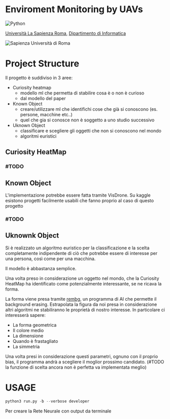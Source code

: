 <h1>Enviroment Monitoring by UAVs</h1>

![Python](https://img.shields.io/badge/python-3670A0?style=for-the-badge&logo=python&logoColor=ffdd54)

[Università La Sapienza Roma](https://www.uniroma1.it/en), [Dipartimento di Informatica](https://www.studiareinformatica.uniroma1.it/)

![Sapienza Università di Roma](https://upload.wikimedia.org/wikipedia/it/thumb/0/0d/Uniroma1.svg/1200px-Uniroma1.svg.png)

# Project Structure

Il progetto è suddiviso in 3 aree:

- Curiosity heatmap
  - modello ml che permetta di stabilire cosa è o non è curioso
  - dal modello del paper
- Known Object
  - creare/utilizzare ml che identifichi cose che già si conoscono (es. persone, macchine etc..)
  - quel che gia si conosce non è soggetto a uno studio successivo
- Uknown Object
  - classificare e scegliere gli oggetti che non si conoscono nel mondo
  - algoritmi euristici

## Curiosity HeatMap
### #TODO

## Known Object
L'implementazione potrebbe essere fatta tramite VisDrone.
Su kaggle esistono progetti facilmente usabili che fanno proprio al caso di questo progetto
### #TODO

## Uknownk Object

Si è realizzato un algoritmo euristico per la classificazione e la scelta completamente indipendente di ciò che potrebbe essere di interesse per una persona, così come per una macchina.

Il modello è abbastanza semplice.

Una volta preso in considerazione un oggetto nel mondo, che la Curiosity HeatMap ha identificato come potenzialmente interessante, se ne ricava la forma.

La forma viene presa tramite [rembg](https://github.com/danielgatis/rembg), un programma di AI che permette il background erasing. Estrapolata la figura da noi presa in considerazione altri algoritmi ne stabiliranno le proprietà di nostro interesse. In particolare ci interesserà sapere:
- La forma geometrica
- Il colore medio
- La dimensione
- Quando è frastagliato
- La simmetria

Una volta presi in considerazione questi parametri, ognuno con il proprio bias, il programma andrà a scegliere il moglior prossimo candidato. (#TODO la funzione di scelta ancora non è perfetta va implementata meglio)

# USAGE

```python
python3 run.py -b --verbose developer
```

Per creare la Rete Neurale con output da terminale




